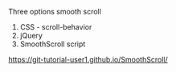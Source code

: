 Three options smooth scroll
1. CSS - scroll-behavior
2. jQuery
3. SmoothScroll script

https://git-tutorial-user1.github.io/SmoothScroll/
